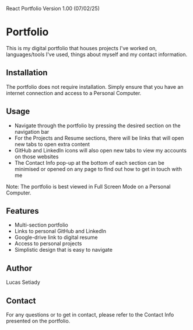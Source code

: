 React Portfolio Version 1.00 (07/02/25)
# Portfolio
This is my digital portfolio that houses projects I've worked on, languages/tools I've used, things about myself and my contact information.

## Installation
The portfolio does not require installation. Simply ensure that you have an internet connection and access to a Personal Computer. 

## Usage
- Navigate through the portfolio by pressing the desired section on the navigation bar
- For the Projects and Resume sections, there will be links that will open new tabs to open extra content
- GitHub and LinkedIn icons will also open new tabs to view my accounts on those websites
- The Contact Info pop-up at the bottom of each section can be minimised or opened on any page to find out how to get in touch with me

Note: The portfolio is best viewed in Full Screen Mode on a Personal Computer.

## Features
- Multi-section portfolio 
- Links to personal GitHub and LinkedIn
- Google-drive link to digital resume
- Access to personal projects
- Simplistic design that is easy to navigate 

## Author
Lucas Setiady   

## Contact
For any questions or to get in contact, please refer to the Contact Info presented on the portfolio. 

